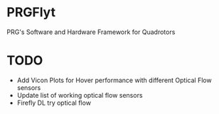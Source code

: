 # PRGFlyt
PRG's Software and Hardware Framework for Quadrotors


# TODO
- Add Vicon Plots for Hover performance with different Optical Flow sensors
- Update list of working optical flow sensors 
- Firefly DL try optical flow

